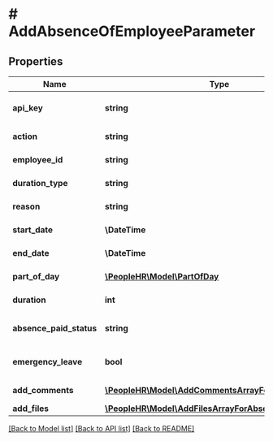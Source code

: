 # # AddAbsenceOfEmployeeParameter

## Properties

Name | Type | Description | Notes
------------ | ------------- | ------------- | -------------
**api_key** | **string** | APIKey for employee api to checkAuthentication |
**action** | **string** | Action name &#x3D; AddNewAbsence |
**employee_id** | **string** | Employee Id for add new absence |
**duration_type** | **string** | DurationType of user |
**reason** | **string** | Reason for add new absence |
**start_date** | **\DateTime** | Start date for add new absence |
**end_date** | **\DateTime** | EndDate for add new absence |
**part_of_day** | [**\PeopleHR\Model\PartOfDay**](PartOfDay.md) | PartOfDay for add new absence |
**duration** | **int** | Duration for add new absence |
**absence_paid_status** | **string** | AbsencePaidStatus for add new absence |
**emergency_leave** | **bool** | EmergencyLeave for add new absence |
**add_comments** | [**\PeopleHR\Model\AddCommentsArrayForAbsenceInner[]**](AddCommentsArrayForAbsenceInner.md) | AddComments array list | [optional]
**add_files** | [**\PeopleHR\Model\AddFilesArrayForAbsenceInner[]**](AddFilesArrayForAbsenceInner.md) | AddFiles array list | [optional]

[[Back to Model list]](../../README.md#models) [[Back to API list]](../../README.md#endpoints) [[Back to README]](../../README.md)
